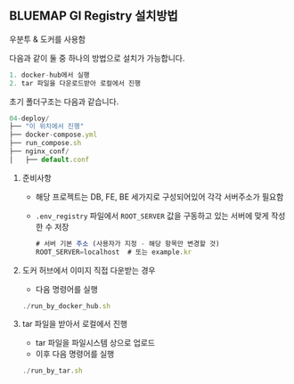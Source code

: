 ## BLUEMAP GI Registry 설치방법

우분투 & 도커를 사용함

다음과 같이 둘 중 하나의 방법으로 설치가 가능합니다. 

```jsx
1. docker-hub에서 실행
2. tar 파일을 다운로드받아 로컬에서 진행
```

초기 폴더구조는 다음과 같습니다. 

```jsx
04-deploy/
├── "이 위치에서 진행"
├── docker-compose.yml
├── run_compose.sh
├── nginx_conf/
│   ├── default.conf
```

1. 준비사항
    - 해당 프로젝트는 DB, FE, BE 세가지로 구성되어있어 각각 서버주소가 필요함
    - `.env_registry` 파일에서 `ROOT_SERVER` 값을 구동하고 있는 서버에 맞게 작성한 수 저장
        
        ```jsx
        # 서버 기본 주소 (사용자가 지정 - 해당 항목만 변경할 것)
        ROOT_SERVER=localhost  # 또는 example.kr
        ```
        
2. 도커 허브에서 이미지 직접 다운받는 경우
    - 다음 명령어를 실행
    
    ```jsx
    ./run_by_docker_hub.sh
    ```
    
3. tar 파일을 받아서 로컬에서 진행
    - tar 파일을 파일시스템 상으로 업로드
    - 이후 다음 명령어를 실행
    
    ```jsx
    ./run_by_tar.sh
    ```